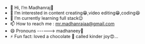 - 👋 Hi, I’m Madhanraj🥰
- 👀 I’m interested in content creating😁,video editing😁,coding😆
- 🌱 I’m currently learning full stack😉
- 📫 How to reach me : mr.madhanrajaa@gmail.com
- 😄 Pronouns ------> madhaneey🤩
- ⚡ Fun fact: loved a chocolate 🍫 called kinder joy😍...

<!---
Madhan-15/Madhan-15 is a ✨ special ✨ repository because its `README.md` (this file) appears on your GitHub profile.
You can click the Preview link to take a look at your changes.
--->
